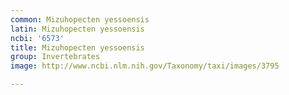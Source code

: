 ```yaml
---
common: Mizuhopecten yessoensis
latin: Mizuhopecten yessoensis
ncbi: '6573'
title: Mizuhopecten yessoensis
group: Invertebrates
image: http://www.ncbi.nlm.nih.gov/Taxonomy/taxi/images/3795

---
```

